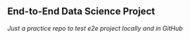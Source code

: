 ## End-to-End Data Science Project

*Just a practice repo to test e2e project locally and in GitHub*
